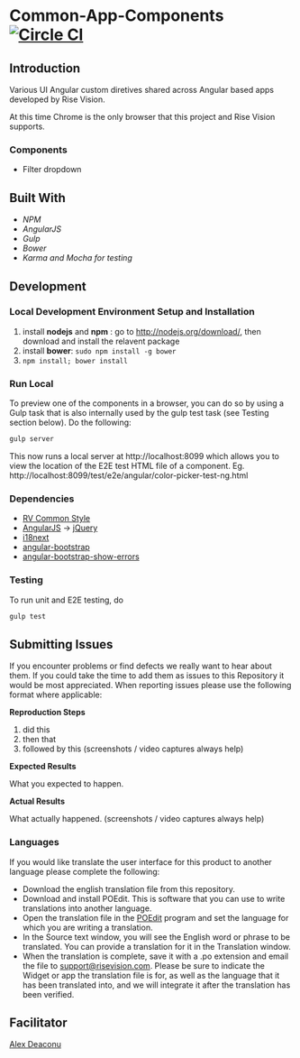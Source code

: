 Common-App-Components [![Circle CI](https://circleci.com/gh/Rise-Vision/common-app-components.svg?style=svg)](https://circleci.com/gh/Rise-Vision/common-app-components)
==============

## Introduction
Various UI Angular custom diretives shared across Angular based apps developed by Rise Vision.

At this time Chrome is the only browser that this project and Rise Vision supports.

### Components
- Filter dropdown

## Built With
- *NPM*
- *AngularJS*
- *Gulp*
- *Bower*
- *Karma and Mocha for testing*

## Development

### Local Development Environment Setup and Installation
1. install __nodejs__ and __npm__ : go to http://nodejs.org/download/, then download and install the relavent package
2. install __bower__: `sudo npm install -g bower`
3. `npm install; bower install`

### Run Local
To preview one of the components in a browser, you can do so by using a Gulp task that is also internally used by the gulp test task (see Testing section below). Do the following:
```bash
gulp server
```

This now runs a local server at http://localhost:8099 which allows you to view the location of the E2E test HTML file of a component. Eg. http://localhost:8099/test/e2e/angular/color-picker-test-ng.html

### Dependencies
- [RV Common Style](https://github.com/Rise-Vision/common-style)
- [AngularJS](https://angularjs.org/) -> [jQuery](http://jquery.com/)
- [i18next](http://i18next.com/)
- [angular-bootstrap](http://angular-ui.github.io/bootstrap/)
- [angular-bootstrap-show-errors](https://github.com/paulyoder/angular-bootstrap-show-errors)

### Testing
To run unit and E2E testing, do
```bash
gulp test
```

## Submitting Issues
If you encounter problems or find defects we really want to hear about them. If you could take the time to add them as issues to this Repository it would be most appreciated. When reporting issues please use the following format where applicable:

**Reproduction Steps**

1. did this
2. then that
3. followed by this (screenshots / video captures always help)

**Expected Results**

What you expected to happen.

**Actual Results**

What actually happened. (screenshots / video captures always help)

### Languages

If you would like translate the user interface for this product to another language please complete the following:
- Download the english translation file from this repository.
- Download and install POEdit. This is software that you can use to write translations into another language.
- Open the translation file in the [POEdit](http://www.poedit.net/) program and set the language for which you are writing a translation.
- In the Source text window, you will see the English word or phrase to be translated. You can provide a translation for it in the Translation window.
- When the translation is complete, save it with a .po extension and email the file to support@risevision.com. Please be sure to indicate the Widget or app the translation file is for, as well as the language that it has been translated into, and we will integrate it after the translation has been verified.

Facilitator
----------
[Alex Deaconu](https://github.com/alex-deaconu)
